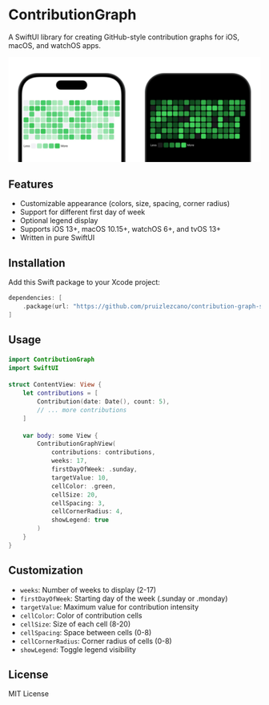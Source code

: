 # ContributionGraph

A SwiftUI library for creating GitHub-style contribution graphs for iOS, macOS, and watchOS apps.

![ContributionGraph](/.github/image.webp)

## Features

- Customizable appearance (colors, size, spacing, corner radius)
- Support for different first day of week
- Optional legend display
- Supports iOS 13+, macOS 10.15+, watchOS 6+, and tvOS 13+
- Written in pure SwiftUI

## Installation

Add this Swift package to your Xcode project:

```swift
dependencies: [
    .package(url: "https://github.com/pruizlezcano/contribution-graph-swiftui.git", from: "1.0.0")
]
```

## Usage

```swift
import ContributionGraph
import SwiftUI

struct ContentView: View {
    let contributions = [
        Contribution(date: Date(), count: 5),
        // ... more contributions
    ]
    
    var body: some View {
        ContributionGraphView(
            contributions: contributions,
            weeks: 17,
            firstDayOfWeek: .sunday,
            targetValue: 10,
            cellColor: .green,
            cellSize: 20,
            cellSpacing: 3,
            cellCornerRadius: 4,
            showLegend: true
        )
    }
}
```

## Customization

- `weeks`: Number of weeks to display (2-17)
- `firstDayOfWeek`: Starting day of the week (.sunday or .monday)
- `targetValue`: Maximum value for contribution intensity
- `cellColor`: Color of contribution cells
- `cellSize`: Size of each cell (8-20)
- `cellSpacing`: Space between cells (0-8)
- `cellCornerRadius`: Corner radius of cells (0-8)
- `showLegend`: Toggle legend visibility

## License

MIT License